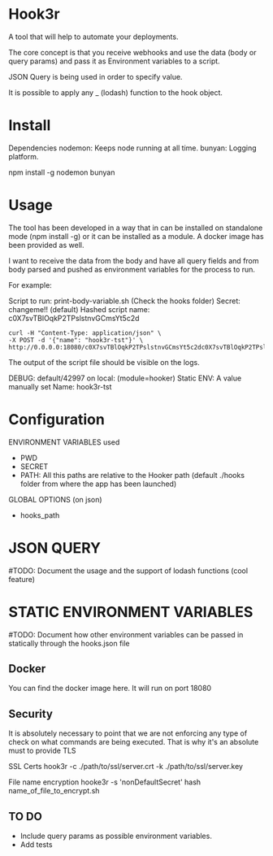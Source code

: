 Hook3r
===================
A tool that will help to automate your deployments. 

The core concept is that you receive webhooks and use the data (body or query params) and pass it as Environment variables to a script. 

JSON Query is being used in order to specify value.

It is possible to apply any _ (lodash) function to the hook object.





Install
====================
Dependencies
	nodemon: Keeps node running at all time.
	bunyan: Logging platform.

npm install -g nodemon bunyan

Usage
=====================
The tool has been developed in a way that in can be installed on standalone mode (npm install -g) or it can be installed as a module. A docker image has been provided as well. 

I want to receive the data from the body and have all query fields and from body parsed and pushed as environment variables for the process to run.

For example:

Script to run: print-body-variable.sh (Check the hooks folder)
Secret: changeme!! (default)
Hashed script name: c0X7svTBlOqkP2TPslstnvGCmsYt5c2d


```
curl -H "Content-Type: application/json" \
-X POST -d '{"name": "hook3r-tst"}' \
http://0.0.0.0:18080/c0X7svTBlOqkP2TPslstnvGCmsYt5c2dc0X7svTBlOqkP2TPslstnvGCmsYt5c2d
```

The output of the script file should be visible on the logs.

DEBUG: default/42997 on local:  (module=hooker)
    Static ENV: A value manually set
    Name: hook3r-tst


Configuration
=============

ENVIRONMENT VARIABLES used
* PWD
* SECRET
* PATH: All this paths are relative to the Hooker path (default ./hooks folder from where the app has been launched)

GLOBAL OPTIONS (on json)
* hooks_path


JSON QUERY
===========
#TODO: Document the usage and the support of lodash functions (cool feature)


STATIC ENVIRONMENT VARIABLES
============================
#TODO: Document how other environment variables can be passed in statically through the hooks.json file


Docker
------
You can find the docker image here. It will run on port 18080


Security
----------
It is absolutely necessary to point that we are not enforcing any type of check on what commands are being executed. That is why it's an absolute must to provide TLS

SSL Certs
hook3r -c ./path/to/ssl/server.crt -k ./path/to/ssl/server.key

File name encryption
hooke3r -s 'nonDefaultSecret' hash name_of_file_to_encrypt.sh



TO DO
-----
- Include query params as possible environment variables.
- Add tests
